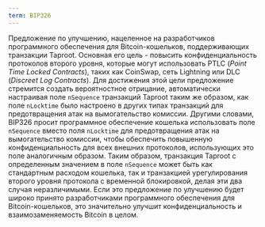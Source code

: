 ```yaml
---
term: BIP326
---
```


Предложение по улучшению, нацеленное на разработчиков программного обеспечения для Bitcoin-кошельков, поддерживающих транзакции Taproot. Основная его цель - повысить конфиденциальность протоколов второго уровня, которые могут использовать PTLC (*Point Time Locked Contracts*), таких как CoinSwap, сеть Lightning или DLC (*Discreet Log Contracts*). Для достижения этой цели предложение стремится создать вероятностное отрицание, автоматически настраивая поле `nSequence` транзакций Taproot таким же образом, как поле `nLocktime` было настроено в других типах транзакций для предотвращения атак на вымогательство комиссии. Другими словами, BIP326 просит программное обеспечение кошелька использовать поле `nSequence` вместо поля `nLocktime` для предотвращения атак на вымогательство комиссии, чтобы обеспечить повышенную конфиденциальность для всех внешних протоколов, использующих это поле аналогичным образом. Таким образом, транзакция Taproot с определенным значением в поле `nSequence` может быть как стандартным расходом кошелька, так и транзакцией урегулирования второго уровня протокола с временной блокировкой, делая эти два случая неразличимыми. Если это предложение по улучшению будет широко принято разработчиками программного обеспечения для Bitcoin-кошельков, это значительно улучшит конфиденциальность и взаимозаменяемость Bitcoin в целом.